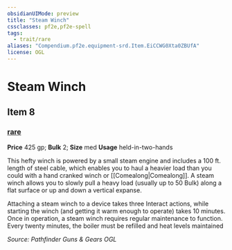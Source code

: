 ```yaml
---
obsidianUIMode: preview
title: "Steam Winch"
cssclasses: pf2e,pf2e-spell
tags:
  - trait/rare
aliases: "Compendium.pf2e.equipment-srd.Item.EiCCWG0Xta0ZBUfA"
license: OGL
---
```

# Steam Winch
## Item 8
### [rare](rare.md "Rare Rarity Trait")


**Price** 425 gp; 
**Bulk** 2; **Size** med
**Usage** held-in-two-hands

This hefty winch is powered by a small steam engine and includes a 100 ft. length of steel cable, which enables you to haul a heavier load than you could with a hand cranked winch or [[Comealong|Comealong]]. A steam winch allows you to slowly pull a heavy load (usually up to 50 Bulk) along a flat surface or up and down a vertical expanse.

Attaching a steam winch to a device takes three Interact actions, while starting the winch (and getting it warm enough to operate) takes 10 minutes. Once in operation, a steam winch requires regular maintenance to function. Every twenty minutes, the boiler must be refilled and heat levels maintained

*Source: Pathfinder Guns & Gears*
*OGL*